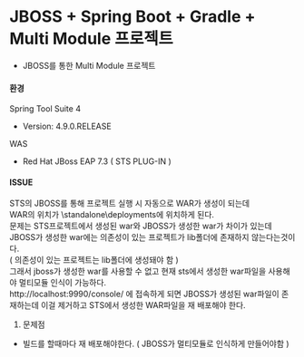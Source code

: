 # JBOSS + Spring Boot + Gradle + Multi Module 프로젝트
- JBOSS를 통한 Multi Module 프로젝트

#### 환경 ####
Spring Tool Suite 4 
- Version: 4.9.0.RELEASE

WAS
  - Red Hat JBoss EAP 7.3 ( STS PLUG-IN )

#### ISSUE ####
STS의 JBOSS를 통해 프로젝트 실행 시 자동으로 WAR가 생성이 되는데   
WAR의 위치가 \standalone\deployments에 위치하게 된다.    
문제는 STS프로젝트에서 생성된 war와 JBOSS가 생성한 war가 차이가 있는데   
JBOSS가 생성한 war에는 의존성이 있는 프로젝트가 lib폴더에 존재하지 않는다는것이다.    
( 의존성이 있는 프로젝트는 lib폴더에 생성돼야 함 )   
그래서 jboss가 생성한 war를 사용할 수 없고 현재 sts에서 생성한 war파일을 사용해야 멀티모듈 인식이 가능하다.    
http://localhost:9990/console/ 에 접속하게 되면 JBOSS가 생성된 war파일이 존재하는데 이걸 제거하고
STS에서 생성한 WAR파일을 재 배포해야 한다.

1. 문제점
- 빌드를 할때마다 재 배포해야한다. ( JBOSS가 멀티모듈로 인식하게 만들어야함 )

